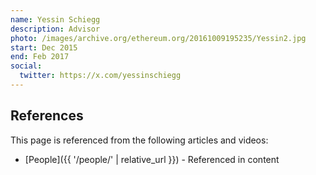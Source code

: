 ```yaml
---
name: Yessin Schiegg
description: Advisor
photo: /images/archive.org/ethereum.org/20161009195235/Yessin2.jpg
start: Dec 2015
end: Feb 2017
social:
  twitter: https://x.com/yessinschiegg
---
```


## References

This page is referenced from the following articles and videos:

- [People]({{ '/people/' | relative_url }}) - Referenced in content
